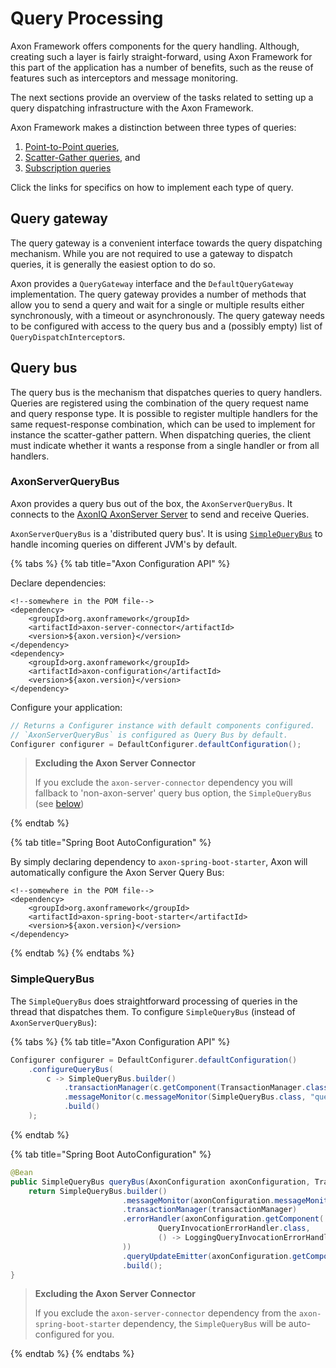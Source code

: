 # Query Processing

Axon Framework offers components for the query handling. 
Although, creating such a layer is fairly straight-forward, 
 using Axon Framework for this part of the application has a number of benefits, 
 such as the reuse of features such as interceptors and message monitoring.

The next sections provide an overview of the tasks related to setting up a query dispatching infrastructure with the
 Axon Framework.

Axon Framework makes a distinction between three types of queries:

1. [Point-to-Point queries](../implementing-domain-logic/query-handling/dispatching-queries.md#point-to-point-queries),
2. [Scatter-Gather queries](../implementing-domain-logic/query-handling/dispatching-queries.md#scatter-gather-queries), and
3. [Subscription queries](../implementing-domain-logic/query-handling/dispatching-queries.md#subscription-queries)

Click the links for specifics on how to implement each type of query.

## Query gateway

The query gateway is a convenient interface towards the query dispatching mechanism. 
While you are not required to use a gateway to dispatch queries,
 it is generally the easiest option to do so. 

Axon provides a `QueryGateway` interface and the `DefaultQueryGateway` implementation. 
The query gateway provides a number of methods that allow you to send a query and wait for a single 
 or multiple results either synchronously, with a timeout or asynchronously. 
The query gateway needs to be configured with access to the query bus and a
 \(possibly empty\) list of `QueryDispatchInterceptor`s.

## Query bus

The query bus is the mechanism that dispatches queries to query handlers. 
Queries are registered using the combination of the query request name and query response type. 
It is possible to register multiple handlers for the same request-response combination,
 which can be used to implement for instance the scatter-gather pattern. 
When dispatching queries, the client must indicate whether it wants a response from a single handler or from all handlers.

### AxonServerQueryBus

Axon provides a query bus out of the box, the `AxonServerQueryBus`. 
It connects to the [AxonIQ AxonServer Server](../introduction/axon-server.md) to send and receive Queries.

`AxonServerQueryBus` is a 'distributed query bus'. It is using [`SimpleQueryBus`](query-processing.md#simplequerybus)
 to handle incoming queries on different JVM's by default.

{% tabs %}
{% tab title="Axon Configuration API" %}

Declare dependencies:
```
<!--somewhere in the POM file-->
<dependency>
    <groupId>org.axonframework</groupId>
    <artifactId>axon-server-connector</artifactId>
    <version>${axon.version}</version>
</dependency>
<dependency>
    <groupId>org.axonframework</groupId>
    <artifactId>axon-configuration</artifactId>
    <version>${axon.version}</version>
</dependency>
```
Configure your application:
```java
// Returns a Configurer instance with default components configured. 
// `AxonServerQueryBus` is configured as Query Bus by default.
Configurer configurer = DefaultConfigurer.defaultConfiguration();
```
> **Excluding the Axon Server Connector**
> 
> If you exclude the `axon-server-connector` dependency you will fallback to 'non-axon-server' query bus option,
>  the `SimpleQueryBus` (see [below](query-processing.md#simplequerybus))

{% endtab %}

{% tab title="Spring Boot AutoConfiguration" %}

By simply declaring dependency to `axon-spring-boot-starter`,
 Axon will automatically configure the Axon Server Query Bus:
```
<!--somewhere in the POM file-->
<dependency>
    <groupId>org.axonframework</groupId>
    <artifactId>axon-spring-boot-starter</artifactId>
    <version>${axon.version}</version>
</dependency>

```
{% endtab %}
{% endtabs %}

### SimpleQueryBus

The `SimpleQueryBus` does straightforward processing of queries in the thread that dispatches them. 
To configure `SimpleQueryBus` (instead of `AxonServerQueryBus`):

{% tabs %}
{% tab title="Axon Configuration API" %}

```java
Configurer configurer = DefaultConfigurer.defaultConfiguration()
    .configureQueryBus(
        c -> SimpleQueryBus.builder()
            .transactionManager(c.getComponent(TransactionManager.class))
            .messageMonitor(c.messageMonitor(SimpleQueryBus.class, "queryBus"))
            .build()
    );
 ```
{% endtab %}

{% tab title="Spring Boot AutoConfiguration" %}
```java
@Bean
public SimpleQueryBus queryBus(AxonConfiguration axonConfiguration, TransactionManager transactionManager) {
    return SimpleQueryBus.builder()
                         .messageMonitor(axonConfiguration.messageMonitor(QueryBus.class, "queryBus"))
                         .transactionManager(transactionManager)
                         .errorHandler(axonConfiguration.getComponent(
                                 QueryInvocationErrorHandler.class,
                                 () -> LoggingQueryInvocationErrorHandler.builder().build()
                         ))
                         .queryUpdateEmitter(axonConfiguration.getComponent(QueryUpdateEmitter.class))
                         .build();
}

```
> **Excluding the Axon Server Connector**
>
> If you exclude the `axon-server-connector` dependency from the `axon-spring-boot-starter` dependency, 
>  the `SimpleQueryBus` will be auto-configured for you. 

{% endtab %}
{% endtabs %}
